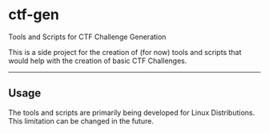 # ctf-gen
Tools and Scripts for CTF Challenge Generation

This is a side project for the creation of (for now) tools and scripts that would help with the creation of basic CTF Challenges. 

----
## Usage
The tools and scripts are primarily being developed for Linux Distributions. This limitation can be changed in the future.
